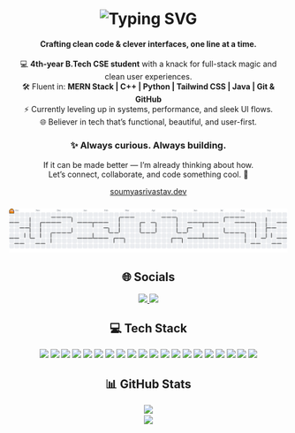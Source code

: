<h1 align="center">
  <img src="https://readme-typing-svg.herokuapp.com?font=Fira+Code&size=28&duration=3000&pause=1000&color=F75C7E&center=true&vCenter=true&width=435&lines=Hey%2C+I'm+Soumya+Srivastav!" alt="Typing SVG" />
</h1>
<h4 align="center">Crafting clean code & clever interfaces, one line at a time.</h4>

<p align="center">
  💻 <strong>4th-year B.Tech CSE student</strong> with a knack for full-stack magic and clean user experiences.<br>
  🛠️ Fluent in: <strong>MERN Stack | C++ | Python | Tailwind CSS | Java | Git & GitHub</strong><br>
  ⚡ Currently leveling up in systems, performance, and sleek UI flows.<br>
  🌐 Believer in tech that’s functional, beautiful, and user-first.
</p>

<h3 align="center">✨ Always curious. Always building.</h3>

<p align="center">
  If it can be made better — I’m already thinking about how. <br>
  Let’s connect, collaborate, and code something cool. 🚀
</p>

<p align="center"><a href="https://www.soumyasrivastav.dev/">soumyasrivastav.dev</a></p>


###

<picture>
  <source media="(prefers-color-scheme: dark)" srcset="https://raw.githubusercontent.com/soumya813/soumya813/output/pacman-contribution-graph-dark.svg">
  <source media="(prefers-color-scheme: light)" srcset="https://raw.githubusercontent.com/soumya813/soumya813/output/pacman-contribution-graph.svg">
  <img alt="pacman contribution graph" src="https://raw.githubusercontent.com/soumya813/soumya813/output/pacman-contribution-graph.svg">
</picture>

###


<h2 align="center">🌐 Socials</h2>

<p align="center">
  <a href="https://linkedin.com/in/soumya-srivastav-6ba783238">
    <img src="https://img.shields.io/badge/LinkedIn-%230077B5.svg?logo=linkedin&logoColor=white" />
  </a>
  <a href="mailto:soumya21x@gmail.com">
    <img src="https://img.shields.io/badge/Email-D14836?logo=gmail&logoColor=white" />
  </a>
</p>

<h2 align="center">💻 Tech Stack</h2>

<p align="center">
  <img src="https://img.shields.io/badge/c-%2300599C.svg?style=for-the-badge&logo=c&logoColor=white" />
  <img src="https://img.shields.io/badge/c++-%2300599C.svg?style=for-the-badge&logo=c%2B%2B&logoColor=white" />
  <img src="https://img.shields.io/badge/css3-%231572B6.svg?style=for-the-badge&logo=css3&logoColor=white" />
  <img src="https://img.shields.io/badge/html5-%23E34F26.svg?style=for-the-badge&logo=html5&logoColor=white" />
  <img src="https://img.shields.io/badge/java-%23ED8B00.svg?style=for-the-badge&logo=openjdk&logoColor=white" />
  <img src="https://img.shields.io/badge/javascript-%23323330.svg?style=for-the-badge&logo=javascript&logoColor=%23F7DF1E" />
  <img src="https://img.shields.io/badge/python-3670A0?style=for-the-badge&logo=python&logoColor=ffdd54" />
  <img src="https://img.shields.io/badge/vercel-%23000000.svg?style=for-the-badge&logo=vercel&logoColor=white" />
  <img src="https://img.shields.io/badge/bootstrap-%238511FA.svg?style=for-the-badge&logo=bootstrap&logoColor=white" />
  <img src="https://img.shields.io/badge/express.js-%23404d59.svg?style=for-the-badge&logo=express&logoColor=%2361DAFB" />
  <img src="https://img.shields.io/badge/node.js-6DA55F?style=for-the-badge&logo=node.js&logoColor=white" />
  <img src="https://img.shields.io/badge/react-%2320232a.svg?style=for-the-badge&logo=react&logoColor=%2361DAFB" />
  <img src="https://img.shields.io/badge/tailwindcss-%2338B2AC.svg?style=for-the-badge&logo=tailwind-css&logoColor=white" />
  <img src="https://img.shields.io/badge/mysql-4479A1.svg?style=for-the-badge&logo=mysql&logoColor=white" />
  <img src="https://img.shields.io/badge/MongoDB-%234ea94b.svg?style=for-the-badge&logo=mongodb&logoColor=white" />
  <img src="https://img.shields.io/badge/Canva-%2300C4CC.svg?style=for-the-badge&logo=Canva&logoColor=white" />
  <img src="https://img.shields.io/badge/github-%23121011.svg?style=for-the-badge&logo=github&logoColor=white" />
  <img src="https://img.shields.io/badge/git-%23F05033.svg?style=for-the-badge&logo=git&logoColor=white" />
  <img src="https://img.shields.io/badge/Postman-FF6C37?style=for-the-badge&logo=postman&logoColor=white" />
  <img src="https://img.shields.io/badge/Notion-%23000000.svg?style=for-the-badge&logo=notion&logoColor=white" />
</p>

<h2 align="center">📊 GitHub Stats</h2>

<p align="center">
  <img src="https://nirzak-streak-stats.vercel.app/?user=soumya813&theme=omni&hide_border=false" />
  <br/>
  <img src="https://github-readme-stats.vercel.app/api/top-langs/?username=soumya813&theme=omni&hide_border=false&include_all_commits=false&count_private=false&layout=compact" />
</p>

